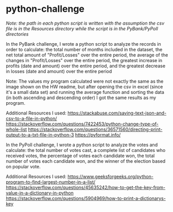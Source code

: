 # python-challenge

*Note: the path in each python script is written with the assumption the csv file is in the Resources directory while the script is in the PyBank/PyPoll directories*

In the PyBank challenge, I wrote a python script to analyze the records in order to calculate: 
the total number of months included in the dataset, the net total amount of "Profit/Losses" over the entire period, the average of the changes in "Profit/Losses" over the entire period, the greatest increase in profits (date and amount) over the entire period, and the greatest decrease in losses (date and amount) over the entire period

Note: The values my program calculated were not exactly the same as the image shown on the HW readme, but after opening the csv in excel (since it's a small data set) and running the average function and sorting the data (in both ascending and descending order) I got the same results as my program.

Additional Resources I used:
https://stackabuse.com/saving-text-json-and-csv-to-a-file-in-python/
https://stackoverflow.com/questions/7422453/python-change-type-of-whole-list
https://stackoverflow.com/questions/36571560/directing-print-output-to-a-txt-file-in-python-3
https://pyformat.info/


In the PyPoll challenge, I wrote a python script to analyze the votes and calculate:
the total number of votes cast, a complete list of candidates who received votes, the percentage of votes each candidate won, the total number of votes each candidate won, and the winner of the election based on popular vote.

Additional Resources I used:
https://www.geeksforgeeks.org/python-program-to-find-largest-number-in-a-list/
https://stackoverflow.com/questions/45635242/how-to-get-the-key-from-value-in-a-dictionary-in-python
https://stackoverflow.com/questions/5904969/how-to-print-a-dictionarys-key

